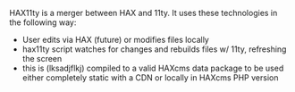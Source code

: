<p>HAX11ty is a merger between HAX and 11ty. It uses these technologies in the following way:
<ul>
  <li>User edits via HAX (future) or modifies files locally</li>
  <li>hax11ty script watches for changes and rebuilds files w/ 11ty, refreshing the screen</li>
  <li>this is (lksadjflkj) compiled to a valid HAXcms data package to be used either completely static with a CDN or locally in HAXcms PHP version</li>
</ul>
</p>
